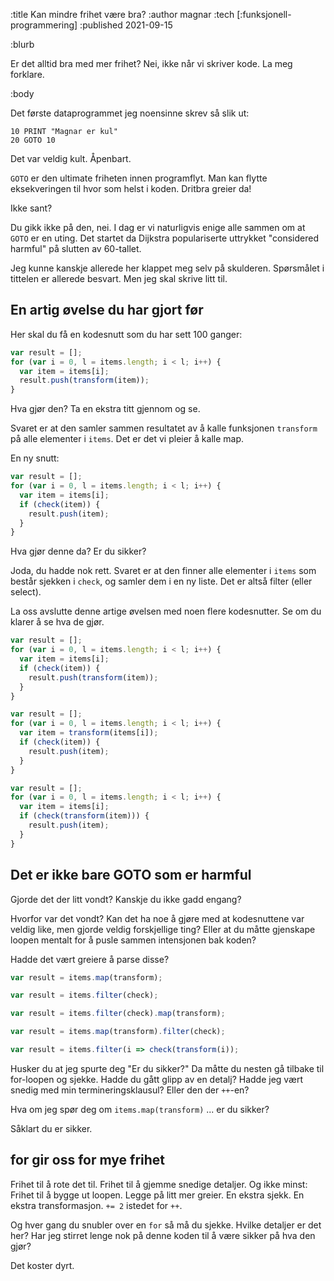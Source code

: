 :title Kan mindre frihet være bra?
:author magnar
:tech [:funksjonell-programmering]
:published 2021-09-15

:blurb

Er det alltid bra med mer frihet? Nei, ikke når vi skriver kode. La meg forklare.

:body

Det første dataprogrammet jeg noensinne skrev så slik ut:

```
10 PRINT "Magnar er kul"
20 GOTO 10
```

Det var veldig kult. Åpenbart.

`GOTO` er den ultimate friheten innen programflyt. Man kan flytte eksekveringen
til hvor som helst i koden. Dritbra greier da!

Ikke sant?

Du gikk ikke på den, nei. I dag er vi naturligvis enige alle sammen om at `GOTO`
er en uting. Det startet da Dijkstra populariserte uttrykket "considered
harmful" på slutten av 60-tallet.

Jeg kunne kanskje allerede her klappet meg selv på skulderen. Spørsmålet i
tittelen er allerede besvart. Men jeg skal skrive litt til.

## En artig øvelse du har gjort før

Her skal du få en kodesnutt som du har sett 100 ganger:

```js
var result = [];
for (var i = 0, l = items.length; i < l; i++) {
  var item = items[i];
  result.push(transform(item));
}
```

Hva gjør den? Ta en ekstra titt gjennom og se.

Svaret er at den samler sammen resultatet av å kalle funksjonen `transform` på
alle elementer i `items`. Det er det vi pleier å kalle map.

En ny snutt:

```js
var result = [];
for (var i = 0, l = items.length; i < l; i++) {
  var item = items[i];
  if (check(item)) {
    result.push(item);
  }
}
```

Hva gjør denne da? Er du sikker?

Joda, du hadde nok rett. Svaret er at den finner alle elementer i `items` som
består sjekken i `check`, og samler dem i en ny liste. Det er altså filter
(eller select).

La oss avslutte denne artige øvelsen med noen flere kodesnutter. Se om du klarer
å se hva de gjør.

```js
var result = [];
for (var i = 0, l = items.length; i < l; i++) {
  var item = items[i];
  if (check(item)) {
    result.push(transform(item));
  }
}
```

```js
var result = [];
for (var i = 0, l = items.length; i < l; i++) {
  var item = transform(items[i]);
  if (check(item)) {
    result.push(item);
  }
}
```

```js
var result = [];
for (var i = 0, l = items.length; i < l; i++) {
  var item = items[i];
  if (check(transform(item))) {
    result.push(item);
  }
}
```

## Det er ikke bare GOTO som er harmful

Gjorde det der litt vondt? Kanskje du ikke gadd engang?

Hvorfor var det vondt? Kan det ha noe å gjøre med at kodesnuttene var veldig
like, men gjorde veldig forskjellige ting? Eller at du måtte gjenskape loopen
mentalt for å pusle sammen intensjonen bak koden?

Hadde det vært greiere å parse disse?

```js
var result = items.map(transform);
```

```js
var result = items.filter(check);
```

```js
var result = items.filter(check).map(transform);
```

```js
var result = items.map(transform).filter(check);
```

```js
var result = items.filter(i => check(transform(i));
```

Husker du at jeg spurte deg "Er du sikker?" Da måtte du nesten gå tilbake til
for-loopen og sjekke. Hadde du gått glipp av en detalj? Hadde jeg vært snedig
med min termineringsklausul? Eller den der `++`-en?

Hva om jeg spør deg om `items.map(transform)` ... er du sikker?

Såklart du er sikker.

## for gir oss for mye frihet

Frihet til å rote det til. Frihet til å gjemme snedige detaljer. Og ikke minst:
Frihet til å bygge ut loopen. Legge på litt mer greier. En ekstra sjekk. En
ekstra transformasjon. `+= 2` istedet for `++`.

Og hver gang du snubler over en `for` så må du sjekke. Hvilke detaljer er det
her? Har jeg stirret lenge nok på denne koden til å være sikker på hva den gjør?

Det koster dyrt.
